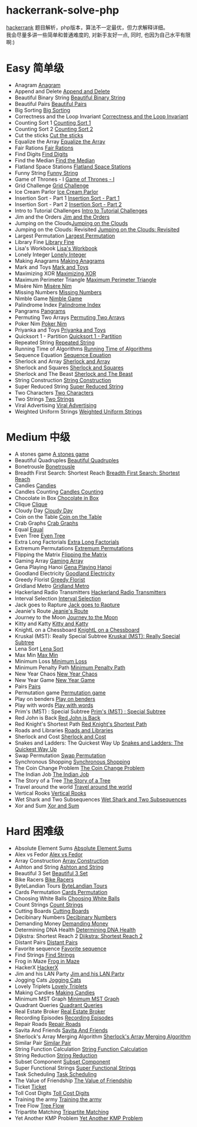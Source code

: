 # hackerrank-solve-php
[hackerrank](https://www.hackerrank.com) 题目解析，php版本，算法不一定最优，但力求解释详细。  
我会尽量多讲一些简单和普通难度的, 对新手友好一点, 同时, 也因为自己水平有限啊:) 

# Easy 简单级
* Anagram [Anagram](./Anagram)
* Append and Delete [Append and Delete](./Append-And-Delete)
* Beautiful Binary String [Beautiful Binary String](./Beautiful-Binary-String)
* Beautiful Pairs [Beautiful Pairs](./Beautiful-Pairs)
* Big Sorting [Big Sorting](./Big-Sorting)
* Correctness and the Loop Invariant [Correctness and the Loop Invariant](./Correctness-Invariant)
* Counting Sort 1 [Counting Sort 1](./Counting-Sort1)
* Counting Sort 2 [Counting Sort 2](./Counting-Sort2)
* Cut the sticks [Cut the sticks](./Cut-the-sticks)
* Equalize the Array [Equalize the Array](./Equalize-the-Array)
* Fair Rations [Fair Rations](./Fair-Rations)
* Find Digits [Find Digits](./Find-Digits)
* Find the Median [Find the Median](./Find-the-Median)
* Flatland Space Stations [Flatland Space Stations](./Flatland-Space-Stations)
* Funny String [Funny String](./Funny-String)
* Game of Thrones - I [Game of Thrones - I](./Game-Thrones-One)
* Grid Challenge [Grid Challenge](./Grid-Challenge)
* Ice Cream Parlor [Ice Cream Parlor](./Ice-Cream-Parlor)
* Insertion Sort - Part 1 [Insertion Sort - Part 1](./Insertion-Sort1)
* Insertion Sort - Part 2 [Insertion Sort - Part 2](./Insertion-Sort2)
* Intro to Tutorial Challenges [Intro to Tutorial Challenges](./Intro-Tutorial)
* Jim and the Orders [Jim and the Orders](./Jim-Orders)
* Jumping on the Clouds[Jumping on the Clouds](./Jumping-On-Clouds)
* Jumping on the Clouds: Revisited [Jumping on the Clouds: Revisited](./Jumping-Clouds)
* Largest Permutation [Largest Permutation](./Largest-Permutation)
* Library Fine [Library Fine](./Library-Fine)
* Lisa's Workbook [Lisa's Workbook](./Lisa-Workbook)
* Lonely Integer [Lonely Integer](./Lonely-Integer)
* Making Anagrams [Making Anagrams](./Making-Anagrams)
* Mark and Toys [Mark and Toys](./Mark-Toys)
* Maximizing XOR [Maximizing XOR](./Maximizing-Xor)
* Maximum Perimeter Triangle [Maximum Perimeter Triangle](./Maximum-Triangle)
* Misère Nim [Misère Nim](./Misere-Nim)
* Missing Numbers [Missing Numbers](./Missing-Numbers)
* Nimble Game [Nimble Game](./Nimble-Game)
* Palindrome Index [Palindrome Index](./Palindrome-Index)
* Pangrams [Pangrams](./Pangrams)
* Permuting Two Arrays [Permuting Two Arrays](./Two-Arrays)
* Poker Nim [Poker Nim](./Poker-Nim)
* Priyanka and Toys [Priyanka and Toys](./Priyanka-And-Toys)
* Quicksort 1 - Partition [Quicksort 1 - Partition](./Quicksort-Partition)
* Repeated String [Repeated String](./Repeated-String)
* Running Time of Algorithms [Running Time of Algorithms](./Running-Time)
* Sequence Equation [Sequence Equation](./Sequence-Equation)
* Sherlock and Array [Sherlock and Array](./Sherlock-And-Array)
* Sherlock and Squares [Sherlock and Squares](./Sherlock-And-Squares)
* Sherlock and The Beast [Sherlock and The Beast](./Sherlock-And-Beast)
* String Construction [String Construction](./String-Construction)
* Super Reduced String [Super Reduced String](./Super-Reduced-String)
* Two Characters [Two Characters](./Two-Characters)
* Two Strings [Two Strings](./Two-Strings)
* Viral Advertising [Viral Advertising](./Viral-Advertising)
* Weighted Uniform Strings [Weighted Uniform Strings](./Weighted-Uniform-Strings)

# Medium 中级
* A stones game [A stones game](./Stones-Game)
* Beautiful Quadruples [Beautiful Quadruples](./Beautiful-Quadruples)
* Bonetrousle [Bonetrousle](./Bonetrousle)
* Breadth First Search: Shortest Reach [Breadth First Search: Shortest Reach](./Breadth-First)
* Candies [Candies](./Candies)
* Candles Counting [Candles Counting](./Candles-Counting)
* Chocolate in Box [Chocolate in Box](./Chocolate-In-Box)
* Clique [Clique](./Clique)
* Cloudy Day [Cloudy Day](./Cloudy-Day)
* Coin on the Table [Coin on the Table](./Coin-Table)
* Crab Graphs [Crab Graphs](./Crab-Graphs)
* Equal [Equal](./Equal)
* Even Tree [Even Tree](./Even-Tree)
* Extra Long Factorials [Extra Long Factorials](./Extra-Long-Factorials)
* Extremum Permutations [Extremum Permutations](./Extremum-Permutations)
* Flipping the Matrix [Flipping the Matrix](./Flipping-Matrix)
* Gaming Array [Gaming Array](./Gaming-Array)
* Gena Playing Hanoi [Gena Playing Hanoi](./Gena-Playing-Hanoi)
* Goodland Electricity [Goodland Electricity](./Goodland-Electricity)
* Greedy Florist [Greedy Florist](./Greedy-Florist)
* Gridland Metro [Gridland Metro](./Gridland-Metro)
* Hackerland Radio Transmitters [Hackerland Radio Transmitters](./Radio-Transmitters)
* Interval Selection [Interval Selection](./Interval-Selection)
* Jack goes to Rapture [Jack goes to Rapture](./Jack-Rapture)
* Jeanie's Route [Jeanie's Route](./Jeanie-Route)
* Journey to the Moon [Journey to the Moon](./Journey-to-the-Moon)
* Kitty and Katty [Kitty and Katty](./Kitty-And-Katty)
* KnightL on a Chessboard [KnightL on a Chessboard](./KnightL-on-a-Chessboard)
* Kruskal (MST): Really Special Subtree [Kruskal (MST): Really Special Subtree](./Kruskal)
* Lena Sort [Lena Sort](./Lena-Sort)
* Max Min [Max Min](./Max-Min)
* Minimum Loss [Minimum Loss](./Minimum-Loss)
* Minimum Penalty Path [Minimum Penalty Path](./Minimum-Penalty-Path)
* New Year Chaos [New Year Chaos](./New-Year-Chaos)
* New Year Game [New Year Game](./New-Year-Game)
* Pairs [Pairs](./Pairs)
* Permutation game [Permutation game](./Permutation-Game)
* Play on benders [Play on benders](./Play-On-Benders)
* Play with words [Play with words](./Play-With-Words)
* Prim's (MST) : Special Subtree [Prim's (MST) : Special Subtree](./Prim-Mst)
* Red John is Back [Red John is Back](./Red-John-Back)
* Red Knight's Shortest Path [Red Knight's Shortest Path](./Red-Knight-Path)
* Roads and Libraries [Roads and Libraries](./Roads-and-Libraries)
* Sherlock and Cost [Sherlock and Cost](./Sherlock-Cost)
* Snakes and Ladders: The Quickest Way Up [Snakes and Ladders: The Quickest Way Up](./Snakes-And-Ladders)
* Swap Permutation [Swap Permutation](./Swap-Permutation)
* Synchronous Shopping [Synchronous Shopping](./Synchronous-Shopping)
* The Coin Change Problem [The Coin Change Problem](./Coin-Change)
* The Indian Job [The Indian Job](./The-Indian-Job)
* The Story of a Tree [The Story of a Tree](./The-Story-Tree)
* Travel around the world [Travel around the world](./Travel-World)
* Vertical Rooks [Vertical Rooks](./Vertical-Rooks)
* Wet Shark and Two Subsequences [Wet Shark and Two Subsequences](./Wet-Shark-Subsequences)
* Xor and Sum [Xor and Sum](./Xor-Sum)

# Hard 困难级
* Absolute Element Sums [Absolute Element Sums](./Absolute-Element-Sums)
* Alex vs Fedor [Alex vs Fedor](./Alex-Fedor)
* Array Construction [Array Construction](./Array-Construction)
* Ashton and String [Ashton and String](./Ashton-And-String)
* Beautiful 3 Set [Beautiful 3 Set](./Beautiful-3Set)
* Bike Racers [Bike Racers](./Bike-Racers)
* ByteLandian Tours [ByteLandian Tours](./ByteLandian-Tours)
* Cards Permutation [Cards Permutation](./Cards-Permutation)
* Choosing White Balls [Choosing White Balls](./Choosing-White-Balls)
* Count Strings [Count Strings](./Count-Strings)
* Cutting Boards [Cutting Boards](./Cutting-Boards)
* Decibinary Numbers [Decibinary Numbers](./Decibinary-Numbers)
* Demanding Money [Demanding Money](./Demanding-Money)
* Determining DNA Health [Determining DNA Health](./Determining-Health)
* Dijkstra: Shortest Reach 2 [Dijkstra: Shortest Reach 2](./Dijkstra-Reach2)
* Distant Pairs [Distant Pairs](./Distant-Pairs)
* Favorite sequence [Favorite sequence](./Favorite-Sequence)
* Find Strings [Find Strings](./Find-Strings)
* Frog in Maze [Frog in Maze](./Frog-Maze)
* HackerX [HackerX](./HackerX)
* Jim and his LAN Party [Jim and his LAN Party](./Jim-Lan-Party)
* Jogging Cats [Jogging Cats](./Jogging-Cats)
* Lovely Triplets [Lovely Triplets](./Lovely-Triplets)
* Making Candies [Making Candies](./Making-Candies)
* Minimum MST Graph [Minimum MST Graph](./Minimum-Mst-Graph)
* Quadrant Queries [Quadrant Queries](./Quadrant-Queries)
* Real Estate Broker [Real Estate Broker](./Real-Estate-Broker)
* Recording Episodes [Recording Episodes](./Recording-Episodes)
* Repair Roads [Repair Roads](./Repair-Roads)
* Savita And Friends [Savita And Friends](./Savita-And-Friends)
* Sherlock's Array Merging Algorithm [Sherlock's Array Merging Algorithm](./Sherlock-Array-Merging)
* Similar Pair [Similar Pair](./Similar-Pair)
* String Function Calculation [String Function Calculation](./String-Function)
* String Reduction [String Reduction](./String-Reduction)
* Subset Component [Subset Component](./Subset-Component)
* Super Functional Strings [Super Functional Strings](./Super-Functional-Strings)
* Task Scheduling [Task Scheduling](./Task-Scheduling)
* The Value of Friendship [The Value of Friendship](./Value-Friendship)
* Ticket [Ticket](./Ticket)
* Toll Cost Digits [Toll Cost Digits](./Toll-Cost-Digits)
* Training the army [Training the army](./Training-Army)
* Tree Flow [Tree Flow](./Tree-Flow)
* Tripartite Matching [Tripartite Matching](./Tripartite-Matching)
* Yet Another KMP Problem [Yet Another KMP Problem](./Kmp-Problem)

